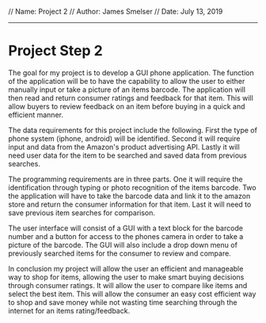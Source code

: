 // Name: Project 2
// Author: James Smelser
// Date: July 13, 2019

--------------------------------
# Project Step 2
The goal for my project is to develop a GUI phone application. The function
of the application will be to have the capability to allow the user to either
manually input or take a picture of an items barcode. The application will
then read and return consumer ratings and feedback for that item. This will
allow buyers to review feedback on an item before buying in a quick and
efficient manner.

The data requirements for this project include the following. First the type
of phone system (iphone, android) will be identified. Second it will require
input and data from the Amazon's product advertising API. Lastly it will need user data
for the item to be searched and saved data from previous searches.

The programming requirements are in three parts. One it will require the
identification through typing or photo recognition of the items barcode.
Two the application will have to take the barcode data and link it to the
amazon store and return the consumer information for that item. Last it will
need to save previous item searches for comparison.

The user interface will consist of a GUI with a text block for the barcode
number and a button for access to the phones camera in order to take a
picture of the barcode. The GUI will also include a drop down menu of previously
searched items for the consumer to review and compare.

In conclusion my project will allow the user an efficient and manageable way to
shop for items, allowing the user to make smart buying decisions through consumer
ratings. It will allow the user to compare like items and select the best item.
This will allow the consumer an easy cost efficient way to shop and save money
while not wasting time searching through the internet for an items rating/feedback.

